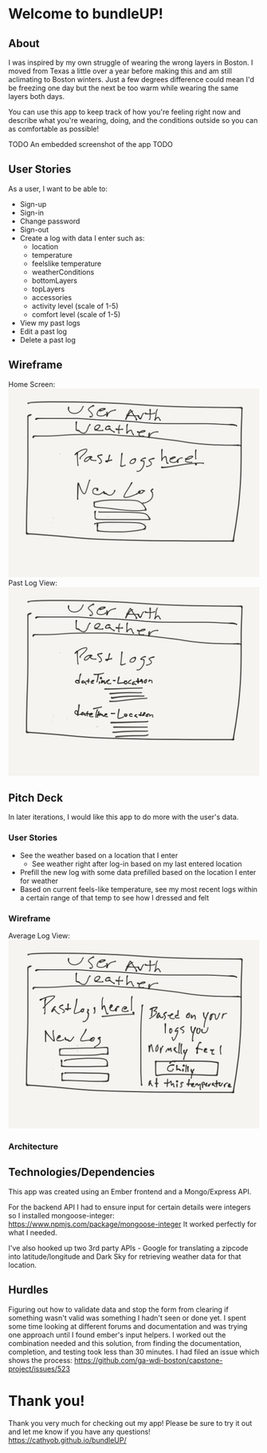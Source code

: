 # Welcome to bundleUP!

## About

I was inspired by my own struggle of wearing the wrong layers in Boston. I moved from Texas a little over a year before making this and am still aclimating to Boston winters. Just a few degrees difference could mean I'd be freezing one day but the next be too warm while wearing the same layers both days.

You can use this app to keep track of how you're feeling right now and describe what you're wearing, doing, and the conditions outside so you can as comfortable as possible!

TODO An embedded screenshot of the app TODO

## User Stories
As a user, I want to be able to:
- Sign-up
- Sign-in
- Change password
- Sign-out
- Create a log with data I enter such as:
  - location
  - temperature
  - feelslike temperature
  - weatherConditions
  - bottomLayers
  - topLayers
  - accessories
  - activity level (scale of 1-5)
  - comfort level (scale of 1-5)
- View my past logs
- Edit a past log
- Delete a past log

## Wireframe
Home Screen:
![alt text](https://raw.githubusercontent.com/cathyob/bundleUP/develop/app/WireframeHome.png "Wireframe of Home Page")
Past Log View:
![alt text](https://raw.githubusercontent.com/cathyob/bundleUP/develop/app/WireframePast.png "Wireframe of Past Logs View")

## Pitch Deck

In later iterations, I would like this app to do more with the user's data.

### User Stories

- See the weather based on a location that I enter
  - See weather right after log-in based on my last entered location
- Prefill the new log with some data prefilled based on the location I enter for weather
- Based on current feels-like temperature, see my most recent logs within a certain range of that temp to see how I dressed and felt

### Wireframe
Average Log View:
![alt text](https://raw.githubusercontent.com/cathyob/bundleUP/develop/app/WireframeFuture.png "Wireframe of Average Comfort LEvel")

### Architecture


## Technologies/Dependencies

This app was created using an Ember frontend and a Mongo/Express API.

For the backend API I had to ensure input for certain details were integers so I installed mongoose-integer:
https://www.npmjs.com/package/mongoose-integer
It worked perfectly for what I needed.

I've also hooked up two 3rd party APIs - Google for translating a zipcode into latitude/longitude and Dark Sky for retrieving weather data for that location.

## Hurdles
Figuring out how to validate data and stop the form from clearing if something wasn't valid was something I hadn't seen or done yet. I spent some time looking at different forums and documentation and was trying one approach until I found ember's input helpers. I worked out the combination needed and this solution, from finding the documentation, completion, and testing took less than 30 minutes.
I had filed an issue which shows the process:
https://github.com/ga-wdi-boston/capstone-project/issues/523

# Thank you!
Thank you very much for checking out my app!
Please be sure to try it out and let me know if you have any questions!
https://cathyob.github.io/bundleUP/
